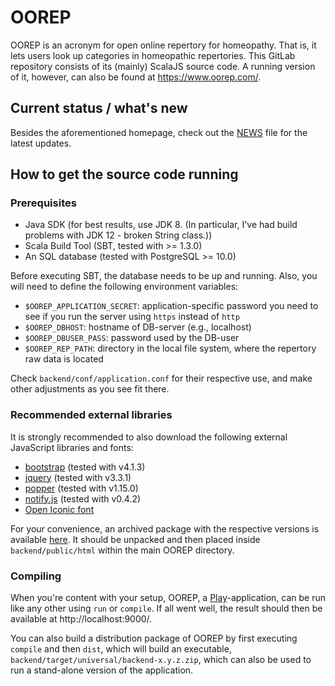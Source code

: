 # OOREP

OOREP is an acronym for open online repertory for homeopathy.  That is, it lets
users look up categories in homeopathic repertories.  This GitLab repository
consists of its (mainly) ScalaJS source code.  A running version of it, however,
can also be found at https://www.oorep.com/.

## Current status / what's new

Besides the aforementioned homepage, check out the [NEWS](NEWS) file for the
latest updates.

## How to get the source code running

### Prerequisites

* Java SDK (for best results, use JDK 8.  (In particular, I've had build
  problems with JDK 12 - broken String class.))
* Scala Build Tool (SBT, tested with >= 1.3.0)
* An SQL database (tested with PostgreSQL >= 10.0)

Before executing SBT, the database needs to be up and running.  Also, you will
need to define the following environment variables:

* `$OOREP_APPLICATION_SECRET`: application-specific password you need to see
  if you run the server using `https` instead of `http`
* `$OOREP_DBHOST`: hostname of DB-server (e.g., localhost)
* `$OOREP_DBUSER_PASS`: password used by the DB-user
* `$OOREP_REP_PATH`: directory in the local file system, where the repertory
  raw data is located

Check `backend/conf/application.conf` for their respective use, and make other
adjustments as you see fit there.

### Recommended external libraries

It is strongly recommended to also download the following external JavaScript
libraries and fonts:

* [bootstrap](https://getbootstrap.com/) (tested with v4.1.3)
* [jquery](https://jquery.com/) (tested with v3.3.1)
* [popper](https://popper.js.org/) (tested with v1.15.0)
* [notify.js](https://github.com/jpillora/notifyjs) (tested with v0.4.2)
* [Open Iconic font](https://useiconic.com/open)

For your convenience, an archived package with the respective versions 
is available [here](http://pspace.org/a/third-party.tar.gz).  It should
be unpacked and then placed inside `backend/public/html` within the main
OOREP directory.

### Compiling

When you're content with your setup, OOREP, a
[Play](https://www.playframework.com/)-application, can be run like any
other using `run` or `compile`.  If all went well, the result should then be
available at http://localhost:9000/.

You can also build a distribution package of OOREP by first executing `compile`
and then `dist`, which will build an executable, 
`backend/target/universal/backend-x.y.z.zip`, which can also be used to run
a stand-alone version of the application.
